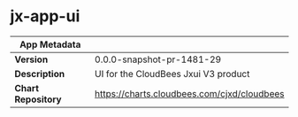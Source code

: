 # jx-app-ui

|App Metadata||
|---|---|
| **Version** | 0.0.0-snapshot-pr-1481-29 |
| **Description** | UI for the CloudBees Jxui V3 product |
| **Chart Repository** | https://charts.cloudbees.com/cjxd/cloudbees |
